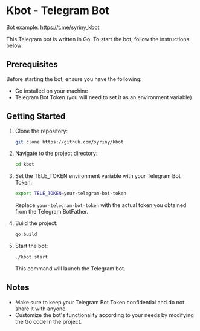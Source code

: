# Kbot - Telegram Bot

Bot example: https://t.me/syriny_kbot 

This Telegram bot is written in Go. To start the bot, follow the instructions below:

## Prerequisites

Before starting the bot, ensure you have the following:

- Go installed on your machine
- Telegram Bot Token (you will need to set it as an environment variable)

## Getting Started

1. Clone the repository:

    ```bash
    git clone https://github.com/syriny/kbot
    ```

2. Navigate to the project directory:

    ```bash
    cd kbot
    ```

3. Set the TELE_TOKEN environment variable with your Telegram Bot Token:

    ```bash
    export TELE_TOKEN=your-telegram-bot-token
    ```

    Replace `your-telegram-bot-token` with the actual token you obtained from the Telegram BotFather.

4. Build the project:

    ```bash
    go build
    ```

5. Start the bot:

    ```bash
    ./kbot start
    ```

    This command will launch the Telegram bot.

## Notes

- Make sure to keep your Telegram Bot Token confidential and do not share it with anyone.
- Customize the bot's functionality according to your needs by modifying the Go code in the project.
